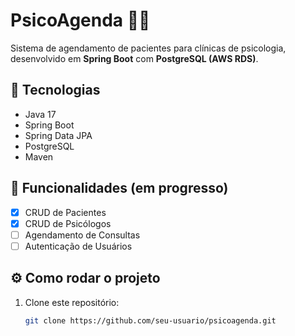 # PsicoAgenda 🧠📅

Sistema de agendamento de pacientes para clínicas de psicologia, desenvolvido em **Spring Boot** com **PostgreSQL (AWS RDS)**.

## 🚀 Tecnologias
- Java 17
- Spring Boot
- Spring Data JPA
- PostgreSQL
- Maven

## 📌 Funcionalidades (em progresso)
- [x] CRUD de Pacientes
- [x] CRUD de Psicólogos
- [ ] Agendamento de Consultas
- [ ] Autenticação de Usuários

## ⚙️ Como rodar o projeto

1. Clone este repositório:
   ```bash
   git clone https://github.com/seu-usuario/psicoagenda.git
